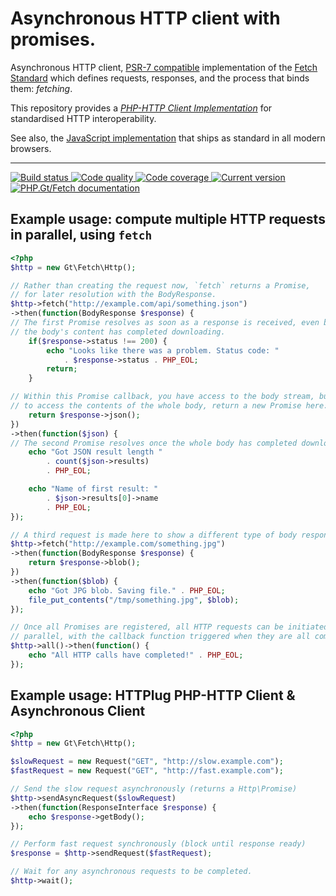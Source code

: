 # Asynchronous HTTP client with promises.

Asynchronous HTTP client, [PSR-7 compatible][psr-7] implementation of the [Fetch Standard][fetch-standard] which defines requests, responses, and the process that binds them: _fetching_.

This repository provides a [_PHP-HTTP Client Implementation_][php-http-client] for standardised HTTP interoperability.

See also, the [JavaScript implementation][fetch-js] that ships as standard in all modern browsers.

***

<a href="https://circleci.com/gh/PhpGt/Fetch" target="_blank">
    <img src="https://badge.status.php.gt/fetch-build.svg" alt="Build status" />
</a>
<a href="https://scrutinizer-ci.com/g/PhpGt/Fetch" target="_blank">
    <img src="https://badge.status.php.gt/fetch-quality.svg" alt="Code quality" />
</a>
<a href="https://scrutinizer-ci.com/g/PhpGt/Fetch" target="_blank">
    <img src="https://badge.status.php.gt/fetch-coverage.svg" alt="Code coverage" />
</a>
<a href="https://packagist.org/packages/PhpGt/Fetch" target="_blank">
    <img src="https://badge.status.php.gt/fetch-version.svg" alt="Current version" />
</a>
<a href="https://www.php.gt/fetch" target="_blank">
    <img src="https://badge.status.php.gt/fetch-docs.svg" alt="PHP.Gt/Fetch documentation" />
</a>

## Example usage: compute multiple HTTP requests in parallel, using `fetch`

```php
<?php
$http = new Gt\Fetch\Http();

// Rather than creating the request now, `fetch` returns a Promise, 
// for later resolution with the BodyResponse.
$http->fetch("http://example.com/api/something.json")
->then(function(BodyResponse $response) {
// The first Promise resolves as soon as a response is received, even before
// the body's content has completed downloading.
	if($response->status !== 200) {
		echo "Looks like there was a problem. Status code: "
			. $response->status . PHP_EOL;
		return;
	}

// Within this Promise callback, you have access to the body stream, but
// to access the contents of the whole body, return a new Promise here:
    return $response->json();
})
->then(function($json) {
// The second Promise resolves once the whole body has completed downloading.
    echo "Got JSON result length "
    	. count($json->results)
    	. PHP_EOL;

    echo "Name of first result: "
    	. $json->results[0]->name
    	. PHP_EOL;
});

// A third request is made here to show a different type of body response:
$http->fetch("http://example.com/something.jpg")
->then(function(BodyResponse $response) {
    return $response->blob();
})
->then(function($blob) {
    echo "Got JPG blob. Saving file." . PHP_EOL;
    file_put_contents("/tmp/something.jpg", $blob);
});

// Once all Promises are registered, all HTTP requests can be initiated in
// parallel, with the callback function triggered when they are all complete. 
$http->all()->then(function() {
    echo "All HTTP calls have completed!" . PHP_EOL;
});
```

## Example usage: HTTPlug PHP-HTTP Client & Asynchronous Client

```php
<?php
$http = new Gt\Fetch\Http();

$slowRequest = new Request("GET", "http://slow.example.com");
$fastRequest = new Request("GET", "http://fast.example.com");

// Send the slow request asynchronously (returns a Http\Promise)
$http->sendAsyncRequest($slowRequest)
->then(function(ResponseInterface $response) {
	echo $response->getBody();
});

// Perform fast request synchronously (block until response ready)
$response = $http->sendRequest($fastRequest);

// Wait for any asynchronous requests to be completed.
$http->wait();
``` 

[psr-7]: http://www.php-fig.org/psr/psr-7/
[fetch-standard]: https://fetch.spec.whatwg.org/
[fetch-js]: https://developer.mozilla.org/en/docs/Web/API/Fetch_API
[php-http-client]: http://docs.php-http.org/en/latest/index.html